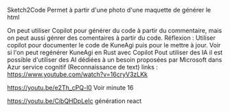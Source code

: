 Sketch2Code Permet à partir d'une photo d'une maquette de générer le html   

On peut utiliser Copilot pour générer du code à partir du commentaire, mais on peut aussi génrer des comentaires à partir du code.
Réflexion : Utiliser copilot pour documenter le code de KuneAgi puis pour le mettre à jour.
Voir si l'on peut regénérer KuneAgi en Rust avec Copilot
Pout utiliser des IA il est possible d'utiliser des AI dédiées à un besoin proposées par Microsoft dans Azur service cognitif (Reconnaissance de text)
links :
https://www.youtube.com/watch?v=16cryV3zLKk

https://youtu.be/e2Th_cPQ-l0 Voir minute 16

https://youtu.be/CibQHDpLeIc génération react